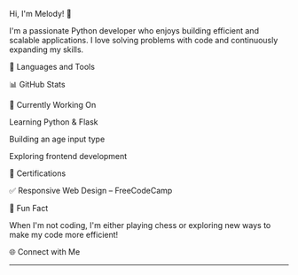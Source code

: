 Hi, I'm Melody! 👋

I'm a passionate Python developer who enjoys building efficient and scalable applications. I love solving problems with code and continuously expanding my skills.

🚀 Languages and Tools







📊 GitHub Stats




🎯 Currently Working On

Learning Python & Flask

Building an age input type

Exploring frontend development


📜 Certifications

✅ Responsive Web Design – FreeCodeCamp

🎉 Fun Fact

When I'm not coding, I'm either playing chess or exploring new ways to make my code more efficient!

🌐 Connect with Me




---


<!---
melodykellynwaogu/melodykellynwaogu is a ✨ special ✨ repository because its `README.md` (this file) appears on your GitHub profile.
You can click the Preview link to take a look at your changes.
--->
